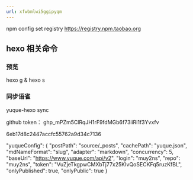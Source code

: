 ```yaml
---
url: xfwbmlwi5ggipyqm
---
```

npm config set registry https://registry.npm.taobao.org
## hexo 相关命令
### 预览
hexo g & hexo s
### 同步语雀
yuque-hexo sync

github token：
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

6eb17d8c2447accfc55762a9d34c7136



"yuqueConfig": {
    "postPath": "source/_posts",
    "cachePath": "yuque.json",
    "mdNameFormat": "slug",
    "adapter": "markdown",
    "concurrency": 5,
    "baseUrl": "https://www.yuque.com/api/v2",
    "login": "muy2ns",
    "repo": "muy2ns",
    "token": "VuZjeTkgpwCMXbTj77x25KIvQoSECKFq5ruzKfBL",
    "onlyPublished": true,
    "onlyPublic": true
}